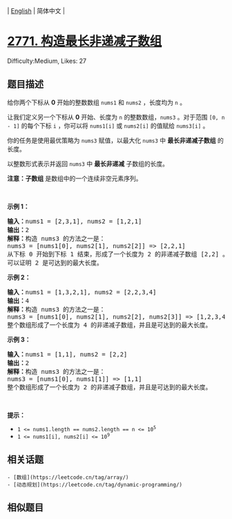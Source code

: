 
| [English](problem_en.md) | 简体中文 |

# [2771. 构造最长非递减子数组](https://leetcode.cn/problems/longest-non-decreasing-subarray-from-two-arrays/)
Difficulty:Medium, Likes: 27

## 题目描述

<p>给你两个下标从 <strong>0</strong> 开始的整数数组 <code>nums1</code> 和 <code>nums2</code> ，长度均为 <code>n</code> 。</p>

<p>让我们定义另一个下标从 <strong>0</strong> 开始、长度为 <code>n</code> 的整数数组，<code>nums3</code> 。对于范围&nbsp;<code>[0, n - 1]</code> 的每个下标 <code>i</code> ，你可以将 <code>nums1[i]</code> 或 <code>nums2[i]</code> 的值赋给 <code>nums3[i]</code> 。</p>

<p>你的任务是使用最优策略为 <code>nums3</code> 赋值，以最大化 <code>nums3</code> 中 <strong>最长非递减子数组</strong> 的长度。</p>

<p>以整数形式表示并返回 <code>nums3</code> 中 <strong>最长非递减</strong> 子数组的长度。</p>

<p><strong>注意：子数组</strong> 是数组中的一个连续非空元素序列。</p>

<p>&nbsp;</p>

<p><strong>示例 1：</strong></p>

<pre><strong>输入：</strong>nums1 = [2,3,1], nums2 = [1,2,1]
<strong>输出：</strong>2
<strong>解释：</strong>构造 nums3 的方法之一是： 
nums3 = [nums1[0], nums2[1], nums2[2]] =&gt; [2,2,1]
从下标 0 开始到下标 1 结束，形成了一个长度为 2 的非递减子数组 [2,2] 。 
可以证明 2 是可达到的最大长度。</pre>

<p><strong>示例 2：</strong></p>

<pre><strong>输入：</strong>nums1 = [1,3,2,1], nums2 = [2,2,3,4]
<strong>输出：</strong>4
<strong>解释：</strong>构造 nums3 的方法之一是： 
nums3 = [nums1[0], nums2[1], nums2[2], nums2[3]] =&gt; [1,2,3,4]
整个数组形成了一个长度为 4 的非递减子数组，并且是可达到的最大长度。
</pre>

<p><strong>示例 3：</strong></p>

<pre><strong>输入：</strong>nums1 = [1,1], nums2 = [2,2]
<strong>输出：</strong>2
<strong>解释：</strong>构造 nums3 的方法之一是： 
nums3 = [nums1[0], nums1[1]] =&gt; [1,1] 
整个数组形成了一个长度为 2 的非递减子数组，并且是可达到的最大长度。
</pre>

<p>&nbsp;</p>

<p><strong>提示：</strong></p>

<ul>
	<li><code>1 &lt;= nums1.length == nums2.length == n &lt;= 10<sup>5</sup></code></li>
	<li><code>1 &lt;= nums1[i], nums2[i] &lt;= 10<sup>9</sup></code></li>
</ul>


## 相关话题

    - [数组](https://leetcode.cn/tag/array/)
    - [动态规划](https://leetcode.cn/tag/dynamic-programming/)

## 相似题目

